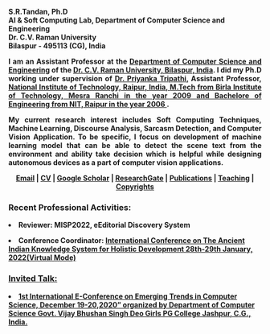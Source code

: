 <b><name>S.R.Tandan, Ph.D </name><br>
AI & Soft Computing Lab, Department of Computer Science and Engineering<br>
Dr. C.V. Raman University<br>
Bilaspur - 495113 (CG), India


<p align = justify>I am an Assistant Professor at the <a href="https://cvru.ac.in/">Department of Computer Science and Engineering</a> of the <a href="http://cvru.ac.in">Dr. C.V. Raman University, Bilaspur, India</a>. I did my Ph.D working under supervision of <a href="https://www.nitrr.ac.in/">Dr. Priyanka Tripathi,</a> Assistant Professor, <a href="https://www.nitrr.ac.in/">National Institute of Technology, Raipur, India, M.Tech from <a href="https://bitmesra.ac.in/">Birla Institute of Technology, Mesra Ranchi in the year 2009 and Bachelore of Engineering from NIT, Raipur in the year 2006 </a>.

<p align = justify>My current research interest includes Soft Computing Techniques, Machine Learning, Discourse Analysis, Sarcasm Detection, and Computer Vision Application. To be specific, I focus on development of machine learning model that can be able to detect the scene text from the environment and ability take decision which is helpful while designing autonomous devices as a part of computer vision applications.
</p>
<p align=center>
          <a href="mailto:srtandan@cvru.ac.in">Email</a>&nbsp;|
          <a href="https://github.com/srtandan/srtandan26/files/8056317/Resume_S.R.Tandan.Ph.D.pdf">CV</a>&nbsp;|
          <a href="https://scholar.google.com/citations?user=np1k2XQAAAAJ&hl=en">Google Scholar</a>&nbsp;|
          <a href="https://www.researchgate.net/profile/S-R-Tandan">ResearchGate</a>&nbsp;|
          <a href="#">Publications</a>&nbsp;|
          <a href="#">Teaching</a>&nbsp;|
          <a href="">Copyrights</a> </p>
<p align=left>
              <h3>Recent Professional Activities:</h3>
              <li> <b>Reviewer:</b> MISP2022, eEditorial Discovery System </li>
    <p align=justify> <li> <b>Conference Coordinator:</b> <a href="https://www.cvru.ac.in/cvruCon/cvruConITCS/">International Conference on The Ancient Indian Knowledge System for Holistic Development 28th-29th January, 2022(Virtual Mode)
<p align=left>
              <h3>Invited Talk:</h3>
 <p align=justify> <li> <b>  1st International E-Conference on Emerging Trends in Computer Science, December 19-20,2020” organized by Department of Computer Science Govt. Vijay Bhushan Singh Deo Girls PG College Jashpur, C.G., India. 
